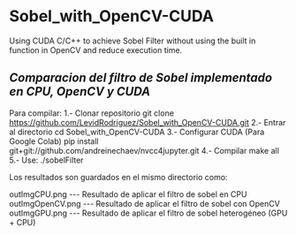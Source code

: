 # Sobel_with_OpenCV-CUDA
Using CUDA C/C++ to achieve Sobel Filter without using the built in function in OpenCV and reduce execution time.
## *Comparacion del filtro de Sobel implementado en CPU, OpenCV y CUDA*

Para compilar:
 1.- Clonar repositorio
  git clone https://github.com/LevidRodriguez/Sobel_with_OpenCV-CUDA.git
 2.- Entrar al directorio
  cd Sobel_with_OpenCV-CUDA
 3.- Configurar CUDA (Para Google Colab)
  pip install git+git://github.com/andreinechaev/nvcc4jupyter.git
 4.- Compilar
  make all
 5.- Use: ./sobelFilter <image>
 
 Los resultados son guardados en el mismo directorio como:
 
 outImgCPU.png --- Resultado de aplicar el filtro de sobel en CPU
 outImgOpenCV.png --- Resultado de aplicar el filtro de sobel con OpenCV
 outImgGPU.png --- Resultado de aplicar el filtro de sobel heterogéneo (GPU + CPU)
 
 
  
